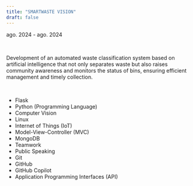 ```yaml
---
title: "SMARTWASTE VISION"
draft: false
---
```


ago. 2024 - ago. 2024

&nbsp;

Development of an automated waste classification system based on artificial intelligence that not only separates waste but also raises community awareness and monitors the status of bins, ensuring efficient management and timely collection.

&nbsp;

- Flask
- Python (Programming Language)
- Computer Vision
- Linux
- Internet of Things (IoT)
- Model-View-Controller (MVC)
- MongoDB
- Teamwork
- Public Speaking
- Git
- GitHub
- GitHub Copilot
- Application Programming Interfaces (API)

